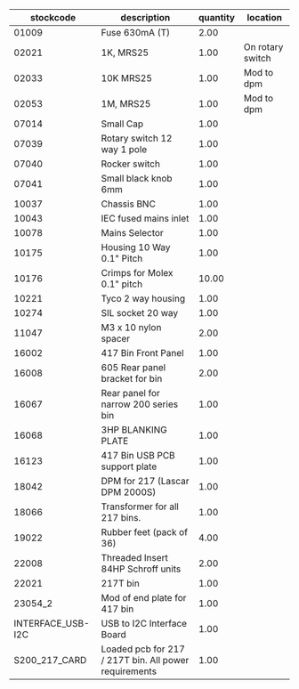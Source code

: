|stockcode|description|quantity|location|
|---------|-----------|--------|--------|
|01009|Fuse 630mA (T)|2.00||
|02021|1K, MRS25|1.00|On rotary switch|
|02033|10K MRS25|1.00|Mod to dpm|
|02053|1M, MRS25|1.00|Mod to dpm|
|07014|Small Cap|1.00||
|07039|Rotary switch 12 way 1 pole|1.00||
|07040|Rocker switch|1.00||
|07041|Small black knob 6mm|1.00||
|10037|Chassis BNC|1.00||
|10043|IEC fused mains inlet|1.00||
|10078|Mains Selector|1.00||
|10175|Housing 10 Way 0.1" Pitch|1.00||
|10176|Crimps for Molex 0.1" pitch|10.00||
|10221|Tyco 2 way housing|1.00||
|10274|SIL socket 20 way|1.00||
|11047|M3 x 10 nylon spacer|2.00||
|16002|417 Bin Front Panel|1.00||
|16008|605 Rear panel bracket for bin|2.00||
|16067|Rear panel for narrow 200 series bin|1.00||
|16068|3HP BLANKING PLATE|1.00||
|16123|417 Bin USB PCB support plate|1.00||
|18042|DPM for 217 (Lascar DPM 2000S)|1.00||
|18066|Transformer for all 217 bins.|1.00||
|19022|Rubber feet (pack of 36)|4.00||
|22008|Threaded Insert 84HP Schroff units|2.00||
|22021|217T bin|1.00||
|23054_2|Mod of end plate for 417 bin|1.00||
|INTERFACE_USB-I2C|USB to I2C Interface Board|1.00||
|S200_217_CARD|Loaded pcb for 217 / 217T bin. All power requirements|1.00||
